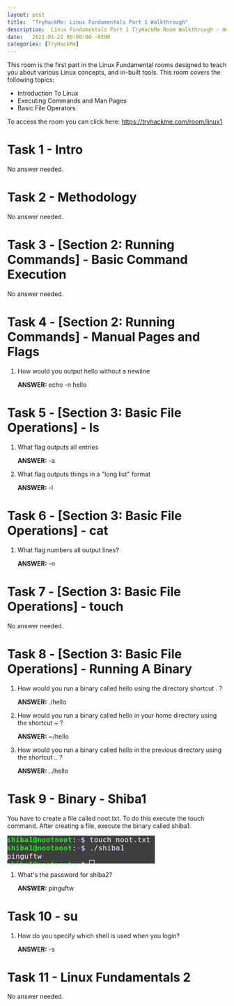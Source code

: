 ```yaml
---
layout: post
title:  "TryHackMe: Linux Fundamentals Part 1 Walkthrough"
description:  Linux Fundamentals Part 1 TryHackMe Room Walkthrough - How to solve it.
date:   2021-01-21 00:00:00 -0500
categories: [TryHackMe]
---
```

This room is the first part in the Linux Fundamental rooms designed to teach you about various Linux concepts, and in-built tools. This room covers the following topics:
* Introduction To Linux
* Executing Commands and Man Pages
* Basic File Operators

To access the room you can click here: <a href="https://tryhackme.com/room/linux1" target="_blank">https://tryhackme.com/room/linux1</a>

# Task 1 - Intro

No answer needed.

# Task 2 - Methodology

No answer needed.

# Task 3 - [Section 2: Running Commands] - Basic Command Execution

No answer needed.

# Task 4 - [Section 2: Running Commands] - Manual Pages and Flags

1. How would you output hello without a newline

    **ANSWER:** echo -n hello

# Task 5 - [Section 3: Basic File Operations] - ls

1. What flag outputs all entries

    **ANSWER:** -a

2. What flag outputs things in a "long list" format    

    **ANSWER:** -l

# Task 6 - [Section 3: Basic File Operations] - cat

1. What flag numbers all output lines?
   
    **ANSWER:** -n

# Task 7 - [Section 3: Basic File Operations] - touch

No answer needed.

# Task 8 - [Section 3: Basic File Operations] - Running A Binary

1. How would you run a binary called hello using the directory shortcut . ?

    **ANSWER:** ./hello

2. How would you run a binary called hello in your home directory using the shortcut ~ ?

    **ANSWER:** ~/hello

3. How would you run a binary called hello in the previous directory using the shortcut .. ?

    **ANSWER:** ../hello

# Task 9 - Binary - Shiba1

You have to create a file called noot.txt. To do this execute the touch command. After creating a file, execute the binary called shiba1.

![Shiba1 Password](/images/linux-fundamentals-part-1/shiba1.png)

1. What's the password for shiba2?

    **ANSWER:** pinguftw

# Task 10 - su

1. How do you specify which shell is used when you login?    

    **ANSWER:** -s

# Task 11 - Linux Fundamentals 2

No answer needed.
